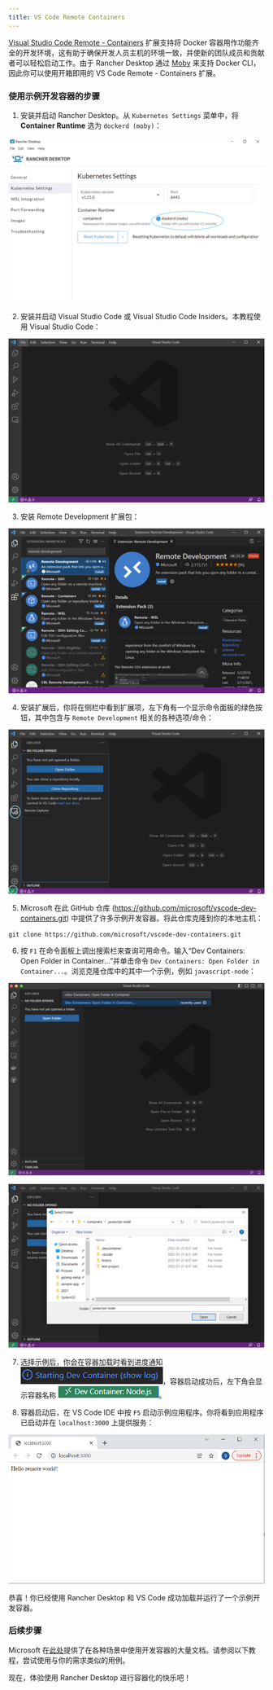 ```yaml
---
title: VS Code Remote Containers
---
```


[Visual Studio Code Remote - Containers] 扩展支持将 Docker 容器用作功能齐全的开发环境，这有助于确保开发人员主机的环境一致，并使新的团队成员和贡献者可以轻松启动工作。由于 Rancher Desktop 通过 [Moby] 来支持 Docker CLI，因此你可以使用开箱即用的 VS Code Remote - Containers 扩展。

### 使用示例开发容器的步骤

1. 安装并启动 Rancher Desktop。从 `Kubernetes Settings` 菜单中，将 **Container Runtime** 选为 `dockerd (moby)`：

![](../img/vscoderemotecontainers/rd-main.png)

2. 安装并启动 Visual Studio Code 或 Visual Studio Code Insiders。本教程使用 Visual Studio Code：

![](../img/vscoderemotecontainers/vscode-main.png)

3. 安装 Remote Development 扩展包：

![](../img/vscoderemotecontainers/vscode-remotedevelopment-marketplace.png)

4. 安装扩展后，你将在侧栏中看到扩展项，左下角有一个显示命令面板的绿色按钮，其中包含与 `Remote Development` 相关的各种选项/命令：

![](../img/vscoderemotecontainers/vscode-remotedevelopment-installed.png)

5. Microsoft 在此 GitHub 仓库 (https://github.com/microsoft/vscode-dev-containers.git) 中提供了许多示例开发容器。将此仓库克隆到你的本地主机：

```
git clone https://github.com/microsoft/vscode-dev-containers.git
```

6. 按 `F1` 在命令面板上调出搜索栏来查询可用命令。输入“Dev Containers: Open Folder in Container...”并单击命令 `Dev Containers: Open Folder in Container...`。浏览克隆仓库中的其中一个示例，例如 `javascript-node`：

![](../img/vscoderemotecontainers/vscode-remotedevelopment-commandpalette.png)

![](../img/vscoderemotecontainers/vscode-remotedevelopment-openfolder.png)


7. 选择示例后，你会在容器加载时看到进度通知 ![](../img/vscoderemotecontainers/vscode-remotedevelopment-containerprogress.png)，容器启动成功后，左下角会显示容器名称 ![](../img/vscoderemotecontainers/vscode-remotedevelopment-containersuccess.png)。

8. 容器启动后，在 VS Code IDE 中按 `F5` 启动示例应用程序。你将看到应用程序已启动并在 `localhost:3000` 上提供服务：

![](../img/vscoderemotecontainers/vscode-remotedevelopment-appinbrowser.png)

恭喜！你已经使用 Rancher Desktop 和 VS Code 成功加载并运行了一个示例开发容器。


### 后续步骤

Microsoft 在[此处]提供了在各种场景中使用开发容器的大量文档。请参阅以下教程，尝试使用与你的需求类似的用例。

[Visual Studio Code Remote - Containers]: https://marketplace.visualstudio.com/items?itemName=ms-vscode-remote.remote-containers
[Moby]: https://mobyproject.org/
[此处]: https://code.visualstudio.com/docs/remote/remote-overview

现在，体验使用 Rancher Desktop 进行容器化的快乐吧！
